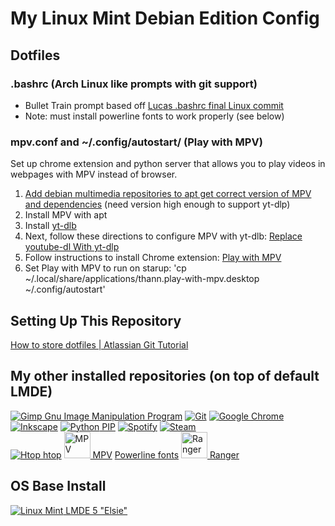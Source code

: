 # My Linux Mint Debian Edition Config
## Dotfiles
### .bashrc (Arch Linux like prompts with git support)
- Bullet Train prompt based off [Lucas .bashrc final Linux commit](https://github.com/ChevySSinSD/bashrc)
- Note: must install powerline fonts to work properly (see below)

### mpv.conf and ~/.config/autostart/ (Play with MPV)
Set up chrome extension and python server that allows you to play videos in webpages with MPV instead of browser.
1. [Add debian multimedia repositories to apt get correct version of MPV and dependencies](https://hackernoon.com/install-deb-multimedia-repositories-on-debian-and-kali-linux-vy5o3y4q) (need version high enough to support yt-dlp)
1. Install MPV with apt
1. Install [yt-dlb](https://github.com/yt-dlp/yt-dlp#installation) 
1. Next, follow these directions to configure MPV with yt-dlb: [Replace youtube-dl With yt-dlp](https://www.funkyspacemonkey.com/replace-youtube-dl-with-yt-dlp-how-to-make-mpv-work-with-yt-dlp)
1. Follow instructions to install Chrome extension: [Play with MPV](https://github.com/Thann/play-with-mpv)
1. Set Play with MPV to run on starup: 'cp ~/.local/share/applications/thann.play-with-mpv.desktop ~/.config/autostart'

## Setting Up This Repository
[How to store dotfiles | Atlassian Git Tutorial](https://www.atlassian.com/git/tutorials/dotfiles)

## My other installed repositories (on top of default LMDE)
[![Gimp Gnu Image Manipulation Program](https://img.shields.io/badge/Gimp-657D8B?style=for-the-badge&logo=gimp&logoColor=FFFFFF)](https://packages.debian.org/gimp)
[![Git](https://img.shields.io/badge/git-%23F05033.svg?style=for-the-badge&logo=git&logoColor=white)](https://packages.debian.org/git)
[![Google Chrome](https://img.shields.io/badge/Google%20Chrome-4285F4?style=for-the-badge&logo=GoogleChrome&logoColor=white)](https://www.google.com/intl/en_us/chrome/)
[![Inkscape](https://img.shields.io/badge/Inkscape-e0e0e0?style=for-the-badge&logo=inkscape&logoColor=080A13)](https://packages.debian.org/inkscape)
[![Python](https://img.shields.io/badge/python-3670A0?style=for-the-badge&logo=python&logoColor=ffdd54) PIP](https://packages.debian.org/python3-pip)
[![Spotify](https://img.shields.io/badge/Spotify-1ED760?style=for-the-badge&logo=spotify&logoColor=white)](https://www.spotify.com/us/download/linux/)
[![Steam](https://img.shields.io/badge/steam-%23000000.svg?style=for-the-badge&logo=steam&logoColor=white)](https://packages.debian.org/steam)
<br/>
[![Htop](https://upload.wikimedia.org/wikipedia/commons/5/5d/Breezeicons-apps-48-htop.svg) htop](https://packages.debian.org/htop)
[<img src="https://upload.wikimedia.org/wikipedia/commons/7/73/Mpv_logo_%28official%29.png" width=42 alt="MPV"> MPV](https://www.deb-multimedia.org/dists/testing/main/binary-amd64/package/mpv)
[Powerline fonts](https://packages.debian.org/fonts-powerline)
[<img src="https://raw.githubusercontent.com/ranger/ranger-assets/f36bccaa8df4d345f9def63cb6e25ea1990ce99c/logo/ranger312.svg" width=42 alt="Ranger"> Ranger](https://packages.debian.org/ranger)

## OS Base Install
[![Linux Mint](https://img.shields.io/badge/Linux%20Mint-87CF3E?style=for-the-badge&logo=Linux%20Mint&logoColor=white) LMDE 5 "Elsie"](https://blog.linuxmint.com/?p=4287)
